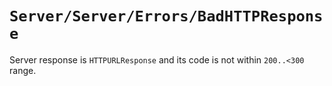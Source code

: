 # ``Server/Server/Errors/BadHTTPResponse``

Server response is `HTTPURLResponse` and its code is not within `200..<300` range.
